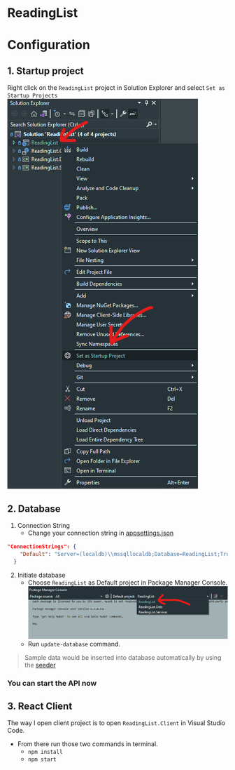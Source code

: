 # ReadingList

# Configuration
## 1. Startup project
Right click on the `ReadingList` project in Solution Explorer and select `Set as Startup Projects`
    ![Set ReadingList as startup project](setAsStartupProject.png)

## 2. Database
1. Connection String
    - Change your connection string in [appsettings.json](ReadingList/appsettings.json)
```json
"ConnectionStrings": {
    "Default": "Server=(localdb)\\mssqllocaldb;Database=ReadingList;Trusted_Connection=True;"
  }
```

2. Initiate database
    - Choose `ReadingList` as Default project in Package Manager Console.
        ![ReadingList default project](setDefaultProject.png)
    - Run `update-database` command.
> Sample data would be inserted into database automatically by using the [seeder]()

### You can start the API now

## 3. React Client
The way I open client project is to open `ReadingList.Client` in Visual Studio Code.
- From there run those two commands in terminal.
    - `npm install`
    - `npm start`
